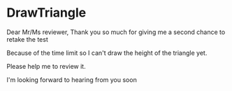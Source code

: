 # DrawTriangle
Dear Mr/Ms reviewer,
Thank you so much for giving me a second chance to retake the test

Because of the time limit so I can't draw the height of the triangle yet.

Please help me to review it.

I'm looking forward to hearing from you soon
